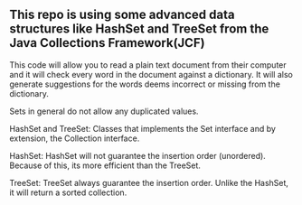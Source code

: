 ## This repo is using some advanced data structures like HashSet and TreeSet from the Java Collections Framework(JCF)

This code will allow you to read a plain text document from their computer and it will check every word in the document against a dictionary. 
It will also generate suggestions for the words deems incorrect or missing from the dictionary. 

Sets in general do not allow any duplicated values.

HashSet and TreeSet: Classes that implements the Set interface and by extension, the Collection interface. 

HashSet:  HashSet will not guarantee the insertion order (unordered). Because of this, its more efficient than the TreeSet.

TreeSet: TreeSet always guarantee the insertion order. Unlike the HashSet, it will return a sorted collection. 

